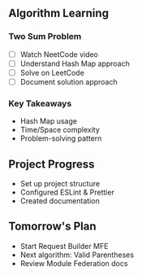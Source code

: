 

## Algorithm Learning
### Two Sum Problem
- [ ] Watch NeetCode video
- [ ] Understand Hash Map approach
- [ ] Solve on LeetCode
- [ ] Document solution approach

### Key Takeaways
- Hash Map usage
- Time/Space complexity
- Problem-solving pattern

## Project Progress
- Set up project structure
- Configured ESLint & Prettier
- Created documentation

## Tomorrow's Plan
- Start Request Builder MFE
- Next algorithm: Valid Parentheses
- Review Module Federation docs
